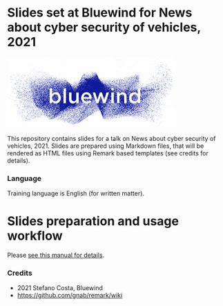 # Slides set at Bluewind for News about cyber security of vehicles, 2021

![bluewind logo](assets/bwlogo.png)

This repository contains slides for a talk on News about cyber security of vehicles, 2021.
Slides are prepared using Markdown files, that will be rendered as HTML files
using Remark based templates (see credits for details).

### Language

Training language is English (for written matter).

# Slides preparation and usage workflow

Please [see this manual for details](remark-README.md).

### Credits

- 2021 Stefano Costa, Bluewind
- https://github.com/gnab/remark/wiki
